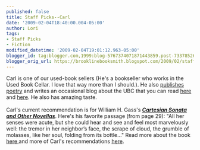 ```yaml
---
published: false
title: Staff Picks--Carl
date: '2009-02-04T18:40:00.004-05:00'
author: Lori
tags:
- Staff Picks
- Fiction
modified_datetime: '2009-02-04T19:01:12.963-05:00'
blogger_id: tag:blogger.com,1999:blog-5767374071871443859.post-733785263363442596
blogger_orig_url: https://brooklinebooksmith.blogspot.com/2009/02/staff-picks-carl.html
---
```


Carl is one of our used-book sellers (He's a bookseller who works in the Used Book <span class="blsp-spelling-corrected" id="SPELLING_ERROR_0">Cellar</span>. I love that way more than I should.). He also <a href="https://www.airforcejoyride.com/gg">publishes poetry</a> and writes an occasional blog about the <span class="blsp-spelling-error" id="SPELLING_ERROR_1">UBC</span> that you can read <a href="https://usedbooksmith.blogspot.com/">here </a>and <a href="https://ubcb.blogspot.com/">here</a>. He also has amazing taste.<br /><br />Carl's current recommendation is for William H. <span class="blsp-spelling-error" id="SPELLING_ERROR_2">Gass's</span> <strong><em><a href="https://brookline.booksense.com/NASApp/store/Product?s=showproduct&amp;isbn=9781564785022">Cartesian Sonata and Other Novellas</a></em></strong>. Here's his favorite passage (from page 29): "All her senses were acute, but she could hear and see and feel most marvelously well: the tremor in her neighbor’s face, the scrape of cloud, the grumble of molasses, like her soul, folding from its bottle..." Read more about the book <a href="https://brookline.booksense.com/NASApp/store/Product?s=showproduct&amp;isbn=9781564785022">here </a>and more of Carl's recommendations <a href="https://brookline.booksense.com/NASApp/store/IndexJsp?s=storepicks&amp;page=220906">here</a>.